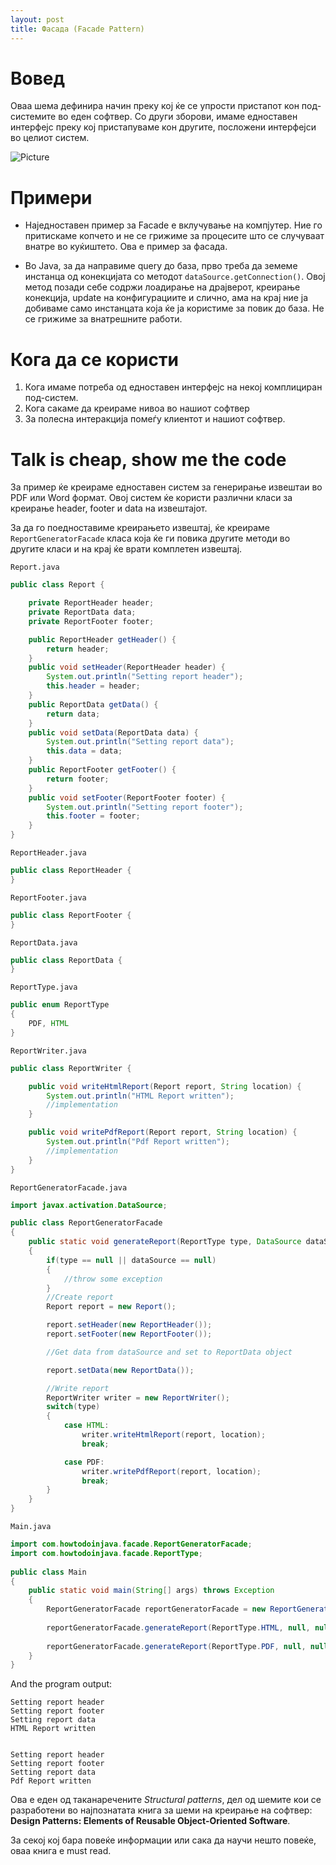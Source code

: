```yaml
---
layout: post
title: Фасада (Facade Pattern)
---
```


# Вовед
Оваа шема дефинира начин преку кој ќе се упрости пристапот кон под-системите во еден софтвер.
Со други зборови, имаме едноставен интерфејс преку кој пристапуваме кон другите, посложени интерфејси во целиот систем.

<!-- ![facade-pattern](/assets/img/facade.jpg) -->
<img src="https://alekmeckaroski.github.io/blog/assets/img/facade.jpg" alt="Picture">

# Примери

* Наједноставен пример за Facade е вклучување на компјутер. Ние го притискаме копчето и не се грижиме за процесите што се случуваат внатре во куќиштето. Ова е пример за фасада.

* Во Java, за да направиме query до база, прво треба да земеме инстанца од конекцијата со методот `dataSource.getConnection()`.
 Овој метод позади себе содржи лоадирање на драјверот, креирање конекција, update на конфигурациите и слично, ама на крај ние ја добиваме само инстанцата која ќе ја користиме за повик до база. Не се грижиме за внатрешните работи.

# Кога да се користи

1. Кога имаме потреба од едноставен интерфејс на некој комплициран под-систем.
2. Кога сакаме да креираме нивоа во нашиот софтвер
3. За полесна интеракција помеѓу клиентот и нашиот софтвер.

# Talk is cheap, show me the code

За пример ќе креираме едноставен систем за генерирање извештаи во PDF или Word формат.
Овој систем ќе користи различни класи за креирање header, footer и data на извештајот.

За да го поедноставиме креирањето извештај, ќе креираме `ReportGeneratorFacade` класа која ќе ги повика другите методи во другите класи и на крај ќе врати комплетен извештај.

`Report.java`

```java
public class Report {

    private ReportHeader header;
    private ReportData data;
    private ReportFooter footer;

    public ReportHeader getHeader() {
        return header;
    }
    public void setHeader(ReportHeader header) {
        System.out.println("Setting report header");
        this.header = header;
    }
    public ReportData getData() {
        return data;
    }
    public void setData(ReportData data) {
        System.out.println("Setting report data");
        this.data = data;
    }
    public ReportFooter getFooter() {
        return footer;
    }
    public void setFooter(ReportFooter footer) {
        System.out.println("Setting report footer");
        this.footer = footer;
    }
}
```

`ReportHeader.java`

```java
public class ReportHeader {
}
```

`ReportFooter.java`

```java
public class ReportFooter {
}
```

`ReportData.java`

```java
public class ReportData {
}
```

`ReportType.java`

```java
public enum ReportType
{
    PDF, HTML
}
```

`ReportWriter.java`

```java
public class ReportWriter {

    public void writeHtmlReport(Report report, String location) {
        System.out.println("HTML Report written");
        //implementation
    }

    public void writePdfReport(Report report, String location) {
        System.out.println("Pdf Report written");
        //implementation
    }
}
```

`ReportGeneratorFacade.java`

```java
import javax.activation.DataSource;

public class ReportGeneratorFacade
{
    public static void generateReport(ReportType type, DataSource dataSource, String location)
    {
        if(type == null || dataSource == null)
        {
            //throw some exception
        }
        //Create report
        Report report = new Report();

        report.setHeader(new ReportHeader());
        report.setFooter(new ReportFooter());

        //Get data from dataSource and set to ReportData object

        report.setData(new ReportData());

        //Write report
        ReportWriter writer = new ReportWriter();
        switch(type)
        {
            case HTML:
                writer.writeHtmlReport(report, location);
                break;

            case PDF:
                writer.writePdfReport(report, location);
                break;
        }
    }
}
```

`Main.java`
```java
import com.howtodoinjava.facade.ReportGeneratorFacade;
import com.howtodoinjava.facade.ReportType;
 
public class Main
{
    public static void main(String[] args) throws Exception
    {
        ReportGeneratorFacade reportGeneratorFacade = new ReportGeneratorFacade();
         
        reportGeneratorFacade.generateReport(ReportType.HTML, null, null);
         
        reportGeneratorFacade.generateReport(ReportType.PDF, null, null);
    }
}
```

And the program output:
```
Setting report header
Setting report footer
Setting report data
HTML Report written
 
 
Setting report header
Setting report footer
Setting report data
Pdf Report written
```

Ова е еден од таканаречените *Structural patterns*, дел од шемите кои се разработени во најпознатата книга за шеми на креирање на софтвер: **Design Patterns: Elements of Reusable Object-Oriented Software**.

За секој кој бара повеќе информации или сака да научи нешто повеќе, оваа книга е must read.